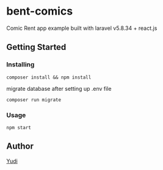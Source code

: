 # bent-comics
Comic Rent app example built with laravel v5.8.34 + react.js

## Getting Started
### Installing
```
composer install && npm install
```
migrate database after setting up .env file
```
composer run migrate
```

### Usage
```
npm start
```

## Author
[Yudi](https://github.com/yudi7ll)
